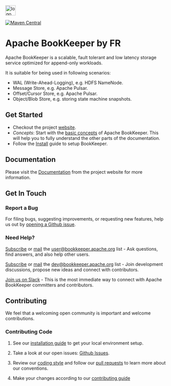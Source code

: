<img src="https://pbs.twimg.com/profile_images/545716709311520769/piLLa1iC_400x400.png" alt="logo" style="width: 32px;"/>

[![Maven Central](https://maven-badges.herokuapp.com/maven-central/org.apache.bookkeeper/bookkeeper/badge.svg)](https://maven-badges.herokuapp.com/maven-central/org.apache.bookkeeper/bookkeeper)

# Apache BookKeeper by FR

Apache BookKeeper is a scalable, fault tolerant and low latency storage service optimized for append-only workloads.

It is suitable for being used in following scenarios:

- WAL (Write-Ahead-Logging), e.g. HDFS NameNode.
- Message Store, e.g. Apache Pulsar.
- Offset/Cursor Store, e.g. Apache Pulsar.
- Object/Blob Store, e.g. storing state machine snapshots.

## Get Started

* Checkout the project [website](https://bookkeeper.apache.org/).
* *Concepts*: Start with the [basic concepts](https://bookkeeper.apache.org/docs/latest/getting-started/concepts/) of Apache BookKeeper.
  This will help you to fully understand the other parts of the documentation.
* Follow the [Install](https://bookkeeper.apache.org/docs/latest/getting-started/installation/) guide to setup BookKeeper.

## Documentation

Please visit the [Documentation](https://bookkeeper.apache.org/docs/latest/overview/overview/) from the project website for more information.

## Get In Touch

### Report a Bug

For filing bugs, suggesting improvements, or requesting new features, help us out by [opening a Github issue](https://github.com/apache/bookkeeper/issues).

### Need Help?

[Subscribe](mailto:user-subscribe@bookkeeper.apache.org) or [mail](mailto:user@bookkeeper.apache.org) the [user@bookkeeper.apache.org](mailto:user@bookkeeper.apache.org) list - Ask questions, find answers, and also help other users.

[Subscribe](mailto:dev-subscribe@bookkeeper.apache.org) or [mail](mailto:dev@bookkeeper.apache.org) the [dev@bookkeeper.apache.org](mailto:dev@bookkeeper.apache.org) list - Join development discussions, propose new ideas and connect with contributors.

[Join us on Slack](https://apachebookkeeper.herokuapp.com/) - This is the most immediate way to connect with Apache BookKeeper committers and contributors.

## Contributing

We feel that a welcoming open community is important and welcome contributions.

### Contributing Code

1. See our [installation guide](https://bookkeeper.apache.org/docs/latest/getting-started/installation/) to get your local environment setup.

2. Take a look at our open issues: [Github Issues](https://github.com/apache/bookkeeper/issues).

3. Review our [coding style](https://bookkeeper.apache.org/community/coding_guide/) and follow our [pull requests](https://github.com/apache/bookkeeper/pulls) to learn more about our conventions.

4. Make your changes according to our [contributing guide](https://bookkeeper.apache.org/community/contributing/)
